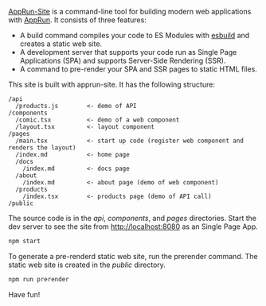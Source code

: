 
[AppRun-Site](https://github.com/yysun/apprun-site) is a command-line tool for building modern web applications with [AppRun](https://github.com/yysun/apprun).  It consists of three features:

* A build command compiles your code to ES Modules with [esbuild](https://esbuild.github.io/) and creates a static web site.
* A development server that supports your code run as Single Page Applications (SPA) and supports Server-Side Rendering (SSR).
* A command to pre-render your SPA and SSR pages to static HTML files.

This site is built with apprun-site. It has the following structure:

```
/api
  /products.js        <- demo of API
/components
  /comic.tsx          <- demo of a web component
  /layout.tsx         <- layout component
/pages
  /main.tsx           <- start up code (register web component and renders the layout)
  /index.md           <- home page
  /docs
    /index.md         <- docs page
  /about
    /index.md         <- about page (demo of web component)
  /products
    /index.tsx        <- products page (demo of API call)
/public
```

The source code is in the _api_, _components_, and _pages_ directories. Start the dev server to see the site from [http://localhost:8080](http://localhost:8080) as an Single Page App.

```bash
npm start
```

To generate a pre-renderd static web site, run the prerender command. The static web site is created in the _public_ directory.

```bash
npm run prerender
```

Have fun!